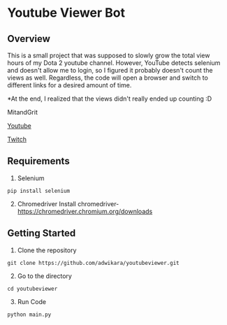 # Youtube Viewer Bot

## Overview
This is a small project that was supposed to slowly grow the total view hours of my Dota 2 youtube channel. However, YouTube detects selenium and doesn't allow me to login, so I figured it probably doesn't count the views as well. Regardless, the code will open a browser and switch to different links for a desired amount of time.

*At the end, I realized that the views didn't really ended up counting :D

MitandGrit

[Youtube](https://www.youtube.com/channel/UCkuS0aydLFKHCV8jmGFEovg)

[Twitch](https://www.twitch.tv/mitandgrit)

## Requirements
1. Selenium
```
pip install selenium

```
2. Chromedriver
Install chromedriver-https://chromedriver.chromium.org/downloads

## Getting Started
1. Clone the repository
```
git clone https://github.com/adwikara/youtubeviewer.git

```
2. Go to the directory
```
cd youtubeviewer
```
3. Run Code
```
python main.py

```
